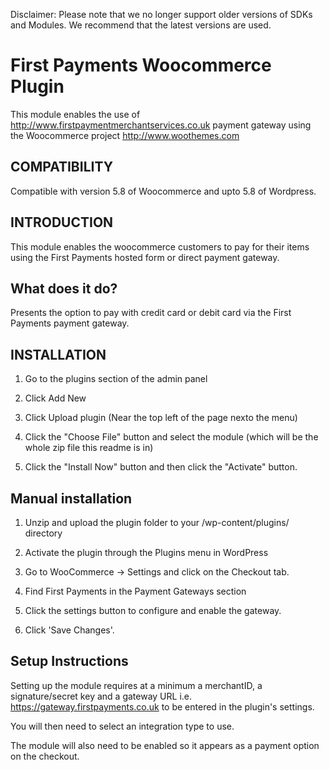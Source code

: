 Disclaimer: Please note that we no longer support older versions of SDKs and Modules. We recommend that the latest versions are used.

First Payments Woocommerce Plugin
==============

This module enables the use of http://www.firstpaymentmerchantservices.co.uk payment gateway using the Woocommerce project http://www.woothemes.com

COMPATIBILITY
------------

Compatible with version 5.8 of Woocommerce and upto 5.8 of Wordpress. 

INTRODUCTION
------------

This module enables the woocommerce customers to pay for their items using the First Payments hosted form or direct payment gateway.

What does it do?
----------------
Presents the option to pay with credit card or debit card via the First Payments payment gateway.


INSTALLATION
------------

1. Go to the plugins section of the admin panel

2. Click Add New

3. Click Upload plugin (Near the top left of the page nexto the menu)

4. Click the "Choose File" button and select the module (which will be the whole zip file this readme is in)

4. Click the "Install Now" button and then click the "Activate" button.


Manual installation 
--------------------

1. Unzip and upload the plugin folder to your /wp-content/plugins/ directory

2. Activate the plugin through the Plugins menu in WordPress

3. Go to WooCommerce -> Settings and click on the Checkout tab. 

4. Find First Payments in the Payment Gateways section 

5. Click the settings button to configure and enable the gateway.

6. Click 'Save Changes'.


Setup Instructions
--------------------

Setting up the module requires at a minimum a merchantID, a signature/secret key and
a gateway URL i.e. https://gateway.firstpayments.co.uk to be entered in the plugin's settings.

You will then need to select an integration type to use.

The module will also need to be enabled so it appears as a payment option on the checkout.
